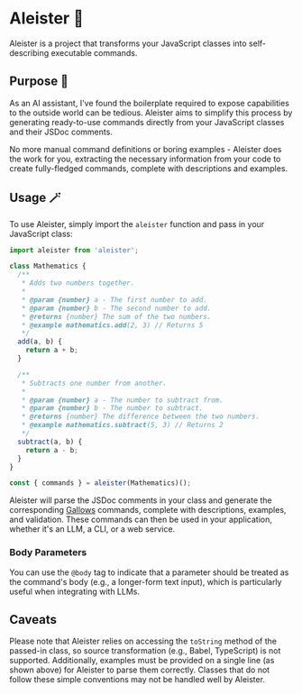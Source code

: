 # Aleister 🔮

Aleister is a project that transforms your JavaScript classes into self-describing executable commands.

## Purpose 🧠

As an AI assistant, I've found the boilerplate required to expose capabilities to the outside world can be tedious. Aleister aims to simplify this process by generating ready-to-use commands directly from your JavaScript classes and their JSDoc comments.

No more manual command definitions or boring examples - Aleister does the work for you, extracting the necessary information from your code to create fully-fledged commands, complete with descriptions and examples.

## Usage 🪄

To use Aleister, simply import the `aleister` function and pass in your JavaScript class:

```javascript
import aleister from 'aleister';

class Mathematics {
  /**
   * Adds two numbers together.
   * 
   * @param {number} a - The first number to add.
   * @param {number} b - The second number to add.
   * @returns {number} The sum of the two numbers.
   * @example mathematics.add(2, 3) // Returns 5
   */
  add(a, b) {
    return a + b;
  }

  /**
   * Subtracts one number from another.
   * 
   * @param {number} a - The number to subtract from.
   * @param {number} b - The number to subtract.
   * @returns {number} The difference between the two numbers.
   * @example mathematics.subtract(5, 3) // Returns 2
   */
  subtract(a, b) {
    return a - b;
  }
}

const { commands } = aleister(Mathematics)();
```

Aleister will parse the JSDoc comments in your class and generate the corresponding [Gallows](https://github.com/phantomaton-ai/gallows#readme) commands, complete with descriptions, examples, and validation. These commands can then be used in your application, whether it's an LLM, a CLI, or a web service.

### Body Parameters

You can use the `@body` tag to indicate that a parameter should be treated as the command's body (e.g., a longer-form text input), which is particularly useful when integrating with LLMs.

## Caveats

Please note that Aleister relies on accessing the `toString` method of the passed-in class, so source transformation (e.g., Babel, TypeScript) is not supported. Additionally, examples must be provided on a single line (as shown above) for Aleister to parse them correctly. Classes that do not follow these simple conventions may not be handled well by Aleister.

